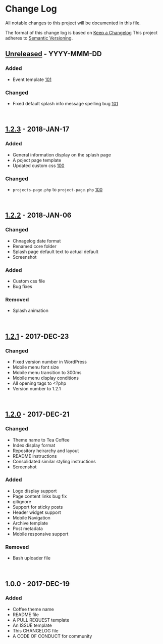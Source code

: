 # Change Log
All notable changes to this project will be documented in this file.

The format of this change log is based on [Keep a Changelog](http://keepachangelog.com/)
This project adheres to [Semantic Versioning](http://semver.org/).

## [Unreleased] - YYYY-MMM-DD
### Added
- Event template [101]

### Changed
- Fixed default splash info message spelling bug [101]

&nbsp;
## [1.2.3] - 2018-JAN-17
### Added
- General information display on the splash page
- A poject page template
- Updated custom css [100]

### Changed
- `projects-page.php` to `project-page.php` [100]

&nbsp;
## [1.2.2] - 2018-JAN-06
### Changed
- Chnagelog date format
- Renamed core folder
- Splash page default text to actual default
- Screenshot

### Added
- Custom css file
- Bug fixes

### Removed
- Splash animation

&nbsp;
## [1.2.1] - 2017-DEC-23
### Changed
- Fixed version number in WordPress
- Mobile menu font size
- Mobile menu transition to 300ms
- Mobile menu display conditions
- All opening tags to <?php
- Version number to 1.2.1

&nbsp;
## [1.2.0] - 2017-DEC-21
### Changed
- Theme name to Tea Coffee
- Index display format
- Repository heirarchy and layout
- README instructions
- Consolidated similar styling instructions
- Screenshot

### Added
- Logo display support
- Page content links bug fix
- gitignore
- Support for sticky posts
- Header widget support
- Mobile Navigation
- Archive template
- Post metadata
- Mobile responsive support

### Removed
- Bash uploader file 

&nbsp;
## 1.0.0 - 2017-DEC-19
### Added
- Coffee theme name
- README file
- A PULL REQUEST template
- An ISSUE template
- This CHANGELOG file
- A CODE OF CONDUCT for community

[Unreleased]: https://github.com/technovus-sfu/technovus-theme/compare/v1.2.3...HEAD
[1.2.3]: https://github.com/technovus-sfu/technovus-theme/compare/v1.2.2...v1.2.3
[1.2.2]: https://github.com/technovus-sfu/technovus-theme/compare/v1.2.1...v1.2.2
[1.2.1]: https://github.com/technovus-sfu/technovus-theme/compare/v1.2.0...v1.2.1
[1.2.0]: https://github.com/technovus-sfu/technovus-theme/compare/v1.0.0...v1.2.0


[101]: https://github.com/technovus-sfu/tea-coffee/commit/
[100]: https://github.com/technovus-sfu/tea-coffee/commit/
